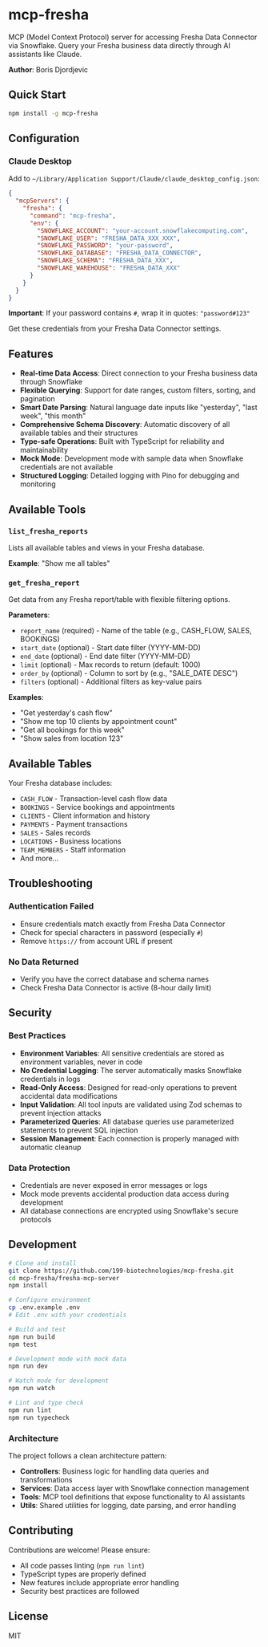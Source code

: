 # mcp-fresha

MCP (Model Context Protocol) server for accessing Fresha Data Connector via Snowflake. Query your Fresha business data directly through AI assistants like Claude.

**Author**: Boris Djordjevic

## Quick Start

```bash
npm install -g mcp-fresha
```

## Configuration

### Claude Desktop

Add to `~/Library/Application Support/Claude/claude_desktop_config.json`:

```json
{
  "mcpServers": {
    "fresha": {
      "command": "mcp-fresha",
      "env": {
        "SNOWFLAKE_ACCOUNT": "your-account.snowflakecomputing.com",
        "SNOWFLAKE_USER": "FRESHA_DATA_XXX_XXX",
        "SNOWFLAKE_PASSWORD": "your-password",
        "SNOWFLAKE_DATABASE": "FRESHA_DATA_CONNECTOR",
        "SNOWFLAKE_SCHEMA": "FRESHA_DATA_XXX",
        "SNOWFLAKE_WAREHOUSE": "FRESHA_DATA_XXX"
      }
    }
  }
}
```

**Important**: If your password contains `#`, wrap it in quotes: `"password#123"`

Get these credentials from your Fresha Data Connector settings.

## Features

- **Real-time Data Access**: Direct connection to your Fresha business data through Snowflake
- **Flexible Querying**: Support for date ranges, custom filters, sorting, and pagination
- **Smart Date Parsing**: Natural language date inputs like "yesterday", "last week", "this month"
- **Comprehensive Schema Discovery**: Automatic discovery of all available tables and their structures
- **Type-safe Operations**: Built with TypeScript for reliability and maintainability
- **Mock Mode**: Development mode with sample data when Snowflake credentials are not available
- **Structured Logging**: Detailed logging with Pino for debugging and monitoring

## Available Tools

### `list_fresha_reports`
Lists all available tables and views in your Fresha database.

**Example**: "Show me all tables"

### `get_fresha_report`
Get data from any Fresha report/table with flexible filtering options.

**Parameters**:
- `report_name` (required) - Name of the table (e.g., CASH_FLOW, SALES, BOOKINGS)
- `start_date` (optional) - Start date filter (YYYY-MM-DD)
- `end_date` (optional) - End date filter (YYYY-MM-DD)
- `limit` (optional) - Max records to return (default: 1000)
- `order_by` (optional) - Column to sort by (e.g., "SALE_DATE DESC")
- `filters` (optional) - Additional filters as key-value pairs

**Examples**: 
- "Get yesterday's cash flow"
- "Show me top 10 clients by appointment count"
- "Get all bookings for this week"
- "Show sales from location 123"

## Available Tables

Your Fresha database includes:
- `CASH_FLOW` - Transaction-level cash flow data
- `BOOKINGS` - Service bookings and appointments
- `CLIENTS` - Client information and history
- `PAYMENTS` - Payment transactions
- `SALES` - Sales records
- `LOCATIONS` - Business locations
- `TEAM_MEMBERS` - Staff information
- And more...

## Troubleshooting

### Authentication Failed
- Ensure credentials match exactly from Fresha Data Connector
- Check for special characters in password (especially `#`)
- Remove `https://` from account URL if present

### No Data Returned
- Verify you have the correct database and schema names
- Check Fresha Data Connector is active (8-hour daily limit)

## Security

### Best Practices
- **Environment Variables**: All sensitive credentials are stored as environment variables, never in code
- **No Credential Logging**: The server automatically masks Snowflake credentials in logs
- **Read-Only Access**: Designed for read-only operations to prevent accidental data modifications
- **Input Validation**: All tool inputs are validated using Zod schemas to prevent injection attacks
- **Parameterized Queries**: All database queries use parameterized statements to prevent SQL injection
- **Session Management**: Each connection is properly managed with automatic cleanup

### Data Protection
- Credentials are never exposed in error messages or logs
- Mock mode prevents accidental production data access during development
- All database connections are encrypted using Snowflake's secure protocols

## Development

```bash
# Clone and install
git clone https://github.com/199-biotechnologies/mcp-fresha.git
cd mcp-fresha/fresha-mcp-server
npm install

# Configure environment
cp .env.example .env
# Edit .env with your credentials

# Build and test
npm run build
npm test

# Development mode with mock data
npm run dev

# Watch mode for development
npm run watch

# Lint and type check
npm run lint
npm run typecheck
```

### Architecture

The project follows a clean architecture pattern:
- **Controllers**: Business logic for handling data queries and transformations
- **Services**: Data access layer with Snowflake connection management
- **Tools**: MCP tool definitions that expose functionality to AI assistants
- **Utils**: Shared utilities for logging, date parsing, and error handling

## Contributing

Contributions are welcome! Please ensure:
- All code passes linting (`npm run lint`)
- TypeScript types are properly defined
- New features include appropriate error handling
- Security best practices are followed

## License

MIT